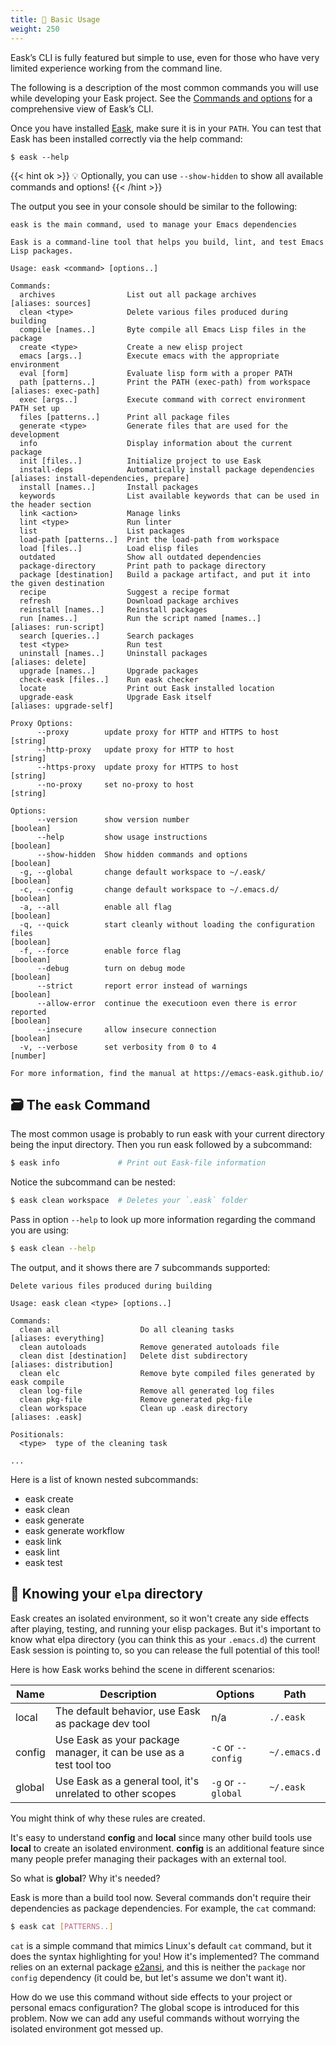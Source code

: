 ```yaml
---
title: 🔨 Basic Usage
weight: 250
---
```


Eask’s CLI is fully featured but simple to use, even for those who have very
limited experience working from the command line.

The following is a description of the most common commands you will use while
developing your Eask project. See the [Commands and options](https://emacs-eask.github.io/Getting-Started/Commands-and-options/)
for a comprehensive view of Eask’s CLI.

Once you have installed [Eask](), make sure it is in your `PATH`. You can test
that Eask has been installed correctly via the help command:

```
$ eask --help
```

{{< hint ok >}}
💡 Optionally, you can use `--show-hidden` to show all available commands and
options!
{{< /hint >}}

The output you see in your console should be similar to the following:

```
eask is the main command, used to manage your Emacs dependencies

Eask is a command-line tool that helps you build, lint, and test Emacs Lisp packages.

Usage: eask <command> [options..]

Commands:
  archives                List out all package archives                                                                                                                                        [aliases: sources]
  clean <type>            Delete various files produced during building
  compile [names..]       Byte compile all Emacs Lisp files in the package
  create <type>           Create a new elisp project
  emacs [args..]          Execute emacs with the appropriate environment
  eval [form]             Evaluate lisp form with a proper PATH
  path [patterns..]       Print the PATH (exec-path) from workspace                                                                                                                          [aliases: exec-path]
  exec [args..]           Execute command with correct environment PATH set up
  files [patterns..]      Print all package files
  generate <type>         Generate files that are used for the development
  info                    Display information about the current package
  init [files..]          Initialize project to use Eask
  install-deps            Automatically install package dependencies                                                                                                     [aliases: install-dependencies, prepare]
  install [names..]       Install packages
  keywords                List available keywords that can be used in the header section
  link <action>           Manage links
  lint <type>             Run linter
  list                    List packages
  load-path [patterns..]  Print the load-path from workspace
  load [files..]          Load elisp files
  outdated                Show all outdated dependencies
  package-directory       Print path to package directory
  package [destination]   Build a package artifact, and put it into the given destination
  recipe                  Suggest a recipe format
  refresh                 Download package archives
  reinstall [names..]     Reinstall packages
  run [names..]           Run the script named [names..]                                                                                                                                    [aliases: run-script]
  search [queries..]      Search packages
  test <type>             Run test
  uninstall [names..]     Uninstall packages                                                                                                                                                    [aliases: delete]
  upgrade [names..]       Upgrade packages
  check-eask [files..]    Run eask checker
  locate                  Print out Eask installed location
  upgrade-eask            Upgrade Eask itself                                                                                                                                             [aliases: upgrade-self]

Proxy Options:
      --proxy        update proxy for HTTP and HTTPS to host                                                                                                                                             [string]
      --http-proxy   update proxy for HTTP to host                                                                                                                                                       [string]
      --https-proxy  update proxy for HTTPS to host                                                                                                                                                      [string]
      --no-proxy     set no-proxy to host                                                                                                                                                                [string]

Options:
      --version      show version number                                                                                                                                                                [boolean]
      --help         show usage instructions                                                                                                                                                            [boolean]
      --show-hidden  Show hidden commands and options                                                                                                                                                   [boolean]
  -g, --global       change default workspace to ~/.eask/                                                                                                                                               [boolean]
  -c, --config       change default workspace to ~/.emacs.d/                                                                                                                                            [boolean]
  -a, --all          enable all flag                                                                                                                                                                    [boolean]
  -q, --quick        start cleanly without loading the configuration files                                                                                                                              [boolean]
  -f, --force        enable force flag                                                                                                                                                                  [boolean]
      --debug        turn on debug mode                                                                                                                                                                 [boolean]
      --strict       report error instead of warnings                                                                                                                                                   [boolean]
      --allow-error  continue the executioon even there is error reported                                                                                                                               [boolean]
      --insecure     allow insecure connection                                                                                                                                                          [boolean]
  -v, --verbose      set verbosity from 0 to 4                                                                                                                                                           [number]

For more information, find the manual at https://emacs-eask.github.io/
```

## 🗃️ The `eask` Command

The most common usage is probably to run eask with your current directory being
the input directory. Then you run eask followed by a subcommand:

```sh
$ eask info             # Print out Eask-file information
```

Notice the subcommand can be nested:

```sh
$ eask clean workspace  # Deletes your `.eask` folder
```

Pass in option `--help` to look up more information regarding the command you
are using:

```sh
$ eask clean --help
```

The output, and it shows there are 7 subcommands supported:

```
Delete various files produced during building

Usage: eask clean <type> [options..]

Commands:
  clean all                  Do all cleaning tasks                                                                                                                                          [aliases: everything]
  clean autoloads            Remove generated autoloads file
  clean dist [destination]   Delete dist subdirectory                                                                                                                                     [aliases: distribution]
  clean elc                  Remove byte compiled files generated by eask compile
  clean log-file             Remove all generated log files
  clean pkg-file             Remove generated pkg-file
  clean workspace            Clean up .eask directory                                                                                                                                            [aliases: .eask]

Positionals:
  <type>  type of the cleaning task

...
````

Here is a list of known nested subcommands:

- eask create
- eask clean
- eask generate
- eask generate workflow
- eask link
- eask lint
- eask test

## 📌 Knowing your `elpa` directory

Eask creates an isolated environment, so it won't create any side effects after
playing, testing, and running your elisp packages. But it's important to know
what elpa directory (you can think this as your `.emacs.d`) the current Eask
session is pointing to, so you can release the full potential of this tool!

Here is how Eask works behind the scene in different scenarios:

| Name   | Description                                                        | Options            | Path         |
|--------|--------------------------------------------------------------------|--------------------|--------------|
| local  | The default behavior, use Eask as package dev tool                 | n/a                | `./.eask`    |
| config | Use Eask as your package manager, it can be use as a test tool too | `-c` or `--config` | `~/.emacs.d` |
| global | Use Eask as a general tool, it's unrelated to other scopes         | `-g` or `--global` | `~/.eask`    |

You might think of why these rules are created.

It's easy to understand **config** and **local** since many other build tools
use **local** to create an isolated environment. **config** is an additional
feature since many people prefer managing their packages with an external tool.

So what is **global**? Why it's needed?

Eask is more than a build tool now. Several commands don't require their
dependencies as package dependencies. For example, the `cat` command:

```sh
$ eask cat [PATTERNS..]
```

`cat` is a simple command that mimics Linux's default `cat` command, but it does
the syntax highlighting for you! How it's implemented? The command relies on
an external package [e2ansi][], and this is neither the `package` nor `config`
dependency (it could be, but let's assume we don't want it).

How do we use this command without side effects to your project or personal
emacs configuration? The global scope is introduced for this problem. Now we
can add any useful commands without worrying the isolated environment got messed
up.

[e2ansi]: https://github.com/Lindydancer/e2ansi
